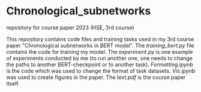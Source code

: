 # Chronological_subnetworks
repository for course paper 2023 (HSE, 3rd course)


This repository contains code files and training tasks used in my 3rd course paper "Chronological subnetworks in BERT model". The *training_bert.py* file contains the code for training my model. The *experiment.py* is one example of experiments conducted by me (to run another one, one needs to change the paths to another BERT-checkpoint or to another task). *Formatting.ipynb* is the code which was used to change the format of task datasets. *Vis.ipynb* was used to create figures in the paper. The *text.pdf* is the course paper itself.
